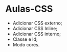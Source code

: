 # Aulas-CSS
* Adicionar CSS externo;
* Adicionar CSS Inline;
* Adicionar CSS interno;
* Classe e Id;
* Modo cores.
